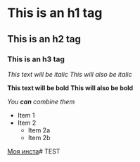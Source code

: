 # This is an h1 tag
## This is an h2 tag
### This is an h3 tag

*This text will be italic*
_This will also be italic_

**This text will be bold**
__This will also be bold__

_You **can** combine them_


* Item 1
* Item 2
  * Item 2a
  * Item 2b



[Моя инста](https://instagram.com/koroset)# TEST
